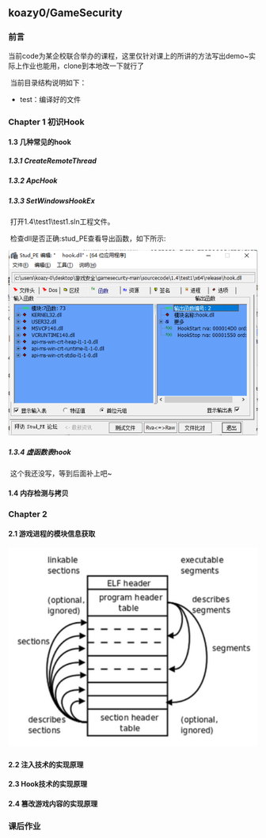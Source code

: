 ## koazy0/GameSecurity

### 前言

​		当前code为某企校联合举办的课程，这里仅针对课上的所讲的方法写出demo~实际上作业也能用，clone到本地改一下就行了

​		当前目录结构说明如下：

- test：编译好的文件

### Chapter 1 初识Hook

#### 1.3 几种常见的hook

##### 1.3.1 CreateRemoteThread



##### 1.3.2 ApcHook



##### 1.3.3 SetWindowsHookEx

​	 	打开1.4\test1\test1.sln工程文件。

​		检查dll是否正确:stud_PE查看导出函数，如下所示:

![image-20221025233100560](pic\image-20221025233100560.png)

##### 1.3.4 虚函数表hook

​		这个我还没写，等到后面补上吧~

#### 1.4 内存检测与拷贝

### Chapter 2 

#### 2.1 游戏进程的模块信息获取

![image-20221026152045639](pic\image-20221026152045639.png)

#### 2.2 注入技术的实现原理

#### 2.3 Hook技术的实现原理

#### 2.4 篡改游戏内容的实现原理

### 课后作业
